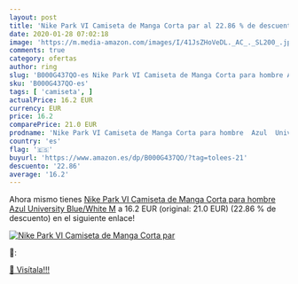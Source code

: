 ```yaml
---
layout: post
title: 'Nike Park VI Camiseta de Manga Corta par al 22.86 % de descuento'
date: 2020-01-28 07:02:18
image: 'https://m.media-amazon.com/images/I/41JsZHoVeDL._AC_._SL200_.jpg'
comments: true
category: ofertas
author: ring
slug: 'B000G437QO-es Nike Park VI Camiseta de Manga Corta para hombre Azul...'
sku: 'B000G437QO-es'
tags: [ 'camiseta', ]
actualPrice: 16.2 EUR
currency: EUR
price: 16.2
comparePrice: 21.0 EUR
prodname: 'Nike Park VI Camiseta de Manga Corta para hombre  Azul  University Blue/White   M'
country: 'es'
flag: '🇪🇸'
buyurl: 'https://www.amazon.es/dp/B000G437QO/?tag=tolees-21'
descuento: '22.86'
average: '16.2'
---
```


Ahora mismo tienes [Nike Park VI Camiseta de Manga Corta para hombre  Azul  University Blue/White   M](https://www.amazon.es/dp/B000G437QO/?tag=tolees-21) a 16.2 EUR (original: 21.0 EUR) (22.86 %  de descuento) en el siguiente enlace!

[![Nike Park VI Camiseta de Manga Corta par](https://m.media-amazon.com/images/I/41JsZHoVeDL._AC_._SL200_.jpg)](https://www.amazon.es/dp/B000G437QO/?tag=tolees-21)

🔎:


[🛒 Visítala!!!](https://www.amazon.es/dp/B000G437QO/?tag=tolees-21)
